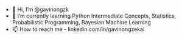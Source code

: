 - 👋 Hi, I’m @gavinongzk
- 🌱 I’m currently learning Python Intermediate Concepts, Statistics, Probabilistic Programming, Bayesian Machine Learning
- 📫 How to reach me - linkedin.com/in/gavinongzekai

<!---
gavinongzk/gavinongzk is a ✨ special ✨ repository because its `README.md` (this file) appears on your GitHub profile.
You can click the Preview link to take a look at your changes.
--->
